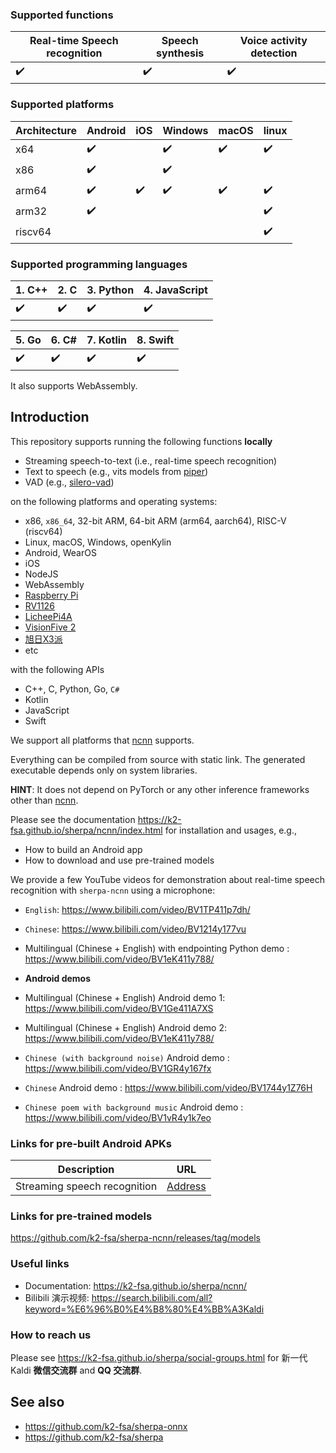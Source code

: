 ### Supported functions

|Real-time Speech recognition|Speech synthesis | Voice activity detection |
|----------------------------|-----------------|--------------------------|
|   ✔️                        |✔️                |         ✔️                |

### Supported platforms

|Architecture| Android          | iOS           | Windows    | macOS | linux |
|------------|------------------|---------------|------------|-------|-------|
|   x64      |  ✔️               |               |   ✔️        | ✔️     |  ✔️    |
|   x86      |  ✔️               |               |   ✔️        |       |       |
|   arm64    |  ✔️               | ✔️             |   ✔️        | ✔️     |  ✔️    |
|   arm32    |  ✔️               |               |            |       |  ✔️    |
|   riscv64  |                  |               |            |       |  ✔️    |

### Supported programming languages

| 1. C++ | 2. C  | 3. Python | 4. JavaScript |
|--------|-------|-----------|---------------|
|   ✔️    | ✔️     | ✔️         |    ✔️          |

|5. Go   | 6. C# | 7. Kotlin | 8. Swift |
|--------|-------|-----------|----------|
| ✔️      |  ✔️    | ✔️         |  ✔️       |


It also supports WebAssembly.

## Introduction

This repository supports running the following functions **locally**

  - Streaming speech-to-text (i.e., real-time speech recognition)
  - Text to speech (e.g., vits models from [piper](https://github.com/OHF-Voice/piper1-gpl))
  - VAD (e.g., [silero-vad](https://github.com/snakers4/silero-vad))

on the following platforms and operating systems:

  - x86, ``x86_64``, 32-bit ARM, 64-bit ARM (arm64, aarch64), RISC-V (riscv64)
  - Linux, macOS, Windows, openKylin
  - Android, WearOS
  - iOS
  - NodeJS
  - WebAssembly
  - [Raspberry Pi](https://www.raspberrypi.com/)
  - [RV1126](https://www.rock-chips.com/uploads/pdf/2022.8.26/191/RV1126%20Brief%20Datasheet.pdf)
  - [LicheePi4A](https://sipeed.com/licheepi4a)
  - [VisionFive 2](https://www.starfivetech.com/en/site/boards)
  - [旭日X3派](https://developer.horizon.ai/api/v1/fileData/documents_pi/index.html)
  - etc

with the following APIs

  - C++, C, Python, Go, ``C#``
  - Kotlin
  - JavaScript
  - Swift

We support all platforms that [ncnn](https://github.com/tencent/ncnn) supports.

Everything can be compiled from source with static link. The generated
executable depends only on system libraries.

**HINT**: It does not depend on PyTorch or any other inference frameworks
other than [ncnn](https://github.com/tencent/ncnn).

Please see the documentation <https://k2-fsa.github.io/sherpa/ncnn/index.html>
for installation and usages, e.g.,

  - How to build an Android app
  - How to download and use pre-trained models

We provide a few YouTube videos for demonstration about real-time speech recognition
with `sherpa-ncnn` using a microphone:

  - `English`: <https://www.bilibili.com/video/BV1TP411p7dh/>
  - `Chinese`: <https://www.bilibili.com/video/BV1214y177vu>

  - Multilingual (Chinese + English) with endpointing Python demo : <https://www.bilibili.com/video/BV1eK411y788/>

  - **Android demos**

  - Multilingual (Chinese + English) Android demo 1: <https://www.bilibili.com/video/BV1Ge411A7XS>
  - Multilingual (Chinese + English) Android demo 2: <https://www.bilibili.com/video/BV1eK411y788/>
  - `Chinese (with background noise)` Android demo : <https://www.bilibili.com/video/BV1GR4y167fx>
  - `Chinese` Android demo : <https://www.bilibili.com/video/BV1744y1Z76H>
  - `Chinese poem with background music` Android demo : <https://www.bilibili.com/video/BV1vR4y1k7eo>

### Links for pre-built Android APKs

| Description                    | URL                                                       |
|--------------------------------|-----------------------------------------------------------|
| Streaming speech recognition   | [Address](https://github.com/k2-fsa/sherpa-ncnn/releases) |

### Links for pre-trained models

https://github.com/k2-fsa/sherpa-ncnn/releases/tag/models

### Useful links

- Documentation: https://k2-fsa.github.io/sherpa/ncnn/
- Bilibili 演示视频: https://search.bilibili.com/all?keyword=%E6%96%B0%E4%B8%80%E4%BB%A3Kaldi

### How to reach us

Please see
https://k2-fsa.github.io/sherpa/social-groups.html
for 新一代 Kaldi **微信交流群** and **QQ 交流群**.


## See also

  - <https://github.com/k2-fsa/sherpa-onnx>
  - <https://github.com/k2-fsa/sherpa>
